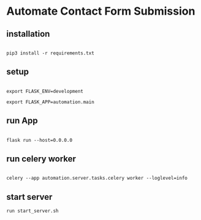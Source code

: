 
# Automate Contact Form Submission

## installation

```shell

pip3 install -r requirements.txt 

```

## setup

```shell

export FLASK_ENV=development

export FLASK_APP=automation.main

```

## run App

```shell

flask run --host=0.0.0.0

```

## run celery worker

```shell

celery --app automation.server.tasks.celery worker --loglevel=info

```
## start server

```shell
run start_server.sh
```

